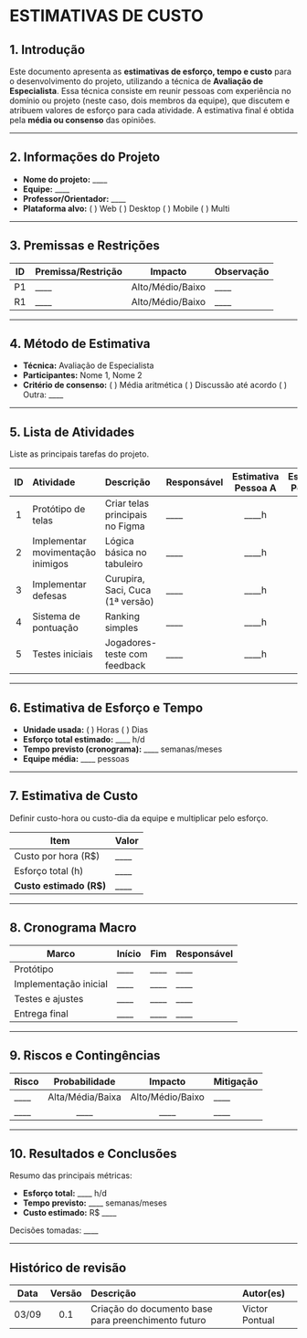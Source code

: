 # ESTIMATIVAS DE CUSTO

## 1. Introdução

Este documento apresenta as **estimativas de esforço, tempo e custo** para o desenvolvimento do projeto, utilizando a técnica de **Avaliação de Especialista**.
Essa técnica consiste em reunir pessoas com experiência no domínio ou projeto (neste caso, dois membros da equipe), que discutem e atribuem valores de esforço para cada atividade. A estimativa final é obtida pela **média ou consenso** das opiniões.

---

## 2. Informações do Projeto

* **Nome do projeto:** \_\_\_\_
* **Equipe:** \_\_\_\_
* **Professor/Orientador:** \_\_\_\_
* **Plataforma alvo:** ( ) Web  ( ) Desktop  ( ) Mobile  ( ) Multi

---

## 3. Premissas e Restrições

|  ID | Premissa/Restrição |      Impacto     | Observação |
| :-: | :----------------- | :--------------: | :--------- |
|  P1 | \_\_\_\_           | Alto/Médio/Baixo | \_\_\_\_   |
|  R1 | \_\_\_\_           | Alto/Médio/Baixo | \_\_\_\_   |

---

## 4. Método de Estimativa

* **Técnica:** Avaliação de Especialista
* **Participantes:** Nome 1, Nome 2
* **Critério de consenso:** ( ) Média aritmética ( ) Discussão até acordo ( ) Outra: \_\_\_\_

---

## 5. Lista de Atividades

Liste as principais tarefas do projeto.

|  ID | Atividade                         | Descrição                        | Responsável | Estimativa Pessoa A | Estimativa Pessoa B | Estimativa Final |
| :-: | :-------------------------------- | :------------------------------- | :---------- | :-----------------: | :-----------------: | :--------------: |
|  1  | Protótipo de telas                | Criar telas principais no Figma  | \_\_\_\_    |      \_\_\_\_h      |      \_\_\_\_h      |     \_\_\_\_h    |
|  2  | Implementar movimentação inimigos | Lógica básica no tabuleiro       | \_\_\_\_    |      \_\_\_\_h      |      \_\_\_\_h      |     \_\_\_\_h    |
|  3  | Implementar defesas               | Curupira, Saci, Cuca (1ª versão) | \_\_\_\_    |      \_\_\_\_h      |      \_\_\_\_h      |     \_\_\_\_h    |
|  4  | Sistema de pontuação              | Ranking simples                  | \_\_\_\_    |      \_\_\_\_h      |      \_\_\_\_h      |     \_\_\_\_h    |
|  5  | Testes iniciais                   | Jogadores-teste com feedback     | \_\_\_\_    |      \_\_\_\_h      |      \_\_\_\_h      |     \_\_\_\_h    |

---

## 6. Estimativa de Esforço e Tempo

* **Unidade usada:** ( ) Horas  ( ) Dias
* **Esforço total estimado:** \_\_\_\_ h/d
* **Tempo previsto (cronograma):** \_\_\_\_ semanas/meses
* **Equipe média:** \_\_\_\_ pessoas

---

## 7. Estimativa de Custo

Definir custo-hora ou custo-dia da equipe e multiplicar pelo esforço.

| Item                     | Valor    |
| ------------------------ | -------- |
| Custo por hora (R\$)     | \_\_\_\_ |
| Esforço total (h)        | \_\_\_\_ |
| **Custo estimado (R\$)** | \_\_\_\_ |

---

## 8. Cronograma Macro

| Marco                 | Início   | Fim      | Responsável |
| --------------------- | -------- | -------- | ----------- |
| Protótipo             | \_\_\_\_ | \_\_\_\_ | \_\_\_\_    |
| Implementação inicial | \_\_\_\_ | \_\_\_\_ | \_\_\_\_    |
| Testes e ajustes      | \_\_\_\_ | \_\_\_\_ | \_\_\_\_    |
| Entrega final         | \_\_\_\_ | \_\_\_\_ | \_\_\_\_    |

---

## 9. Riscos e Contingências

| Risco    |   Probabilidade  |      Impacto     | Mitigação |
| -------- | :--------------: | :--------------: | --------- |
| \_\_\_\_ | Alta/Média/Baixa | Alto/Médio/Baixo | \_\_\_\_  |
| \_\_\_\_ |     \_\_\_\_     |     \_\_\_\_     | \_\_\_\_  |

---

## 10. Resultados e Conclusões

Resumo das principais métricas:

* **Esforço total:** \_\_\_\_ h/d
* **Tempo previsto:** \_\_\_\_ semanas/meses
* **Custo estimado:** R\$ \_\_\_\_

Decisões tomadas: \_\_\_\_

---
## Histórico de revisão

|   Data   | Versão | Descrição            | Autor(es) |
| :------: | :----: | :------------------- | :-------- |
| 03/09 |   0.1  | Criação do documento base para preenchimento futuro | Victor Pontual  |